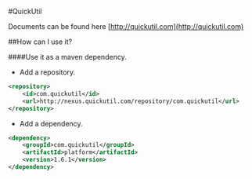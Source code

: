 #QuickUtil

Documents can be found here [http://quickutil.com](http://quickutil.com)

##How can I use it?

####Use it as a maven dependency.

+ Add a repository.

```xml
<repository>
	<id>com.quickutil</id>
	<url>http://nexus.quickutil.com/repository/com.quickutil</url>
</repository>
```

+ Add a dependency.
```xml
<dependency>
	<groupId>com.quickutil</groupId>
	<artifactId>platform</artifactId>
	<version>1.6.1</version>
</dependency>
```
